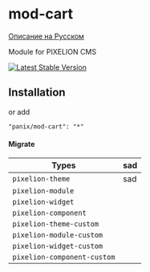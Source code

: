 mod-cart
===========
[Описание на Русском](/admin/cart/default/read-doc-file?file=@cart/README_RU.md)

Module for PIXELION CMS

[![Latest Stable Version](https://poser.pugx.org/panix/mod-cart/v/stable)](https://packagist.org/packages/panix/mod-cart)

Installation
------------

or add

```
"panix/mod-cart": "*"
```



#### Migrate
| Types | sad
| ----- | ---
| `pixelion-theme` | sad
| `pixelion-module`
| `pixelion-widget`
| `pixelion-component`
| `pixelion-theme-custom`
| `pixelion-module-custom`
| `pixelion-widget-custom`
| `pixelion-component-custom`

